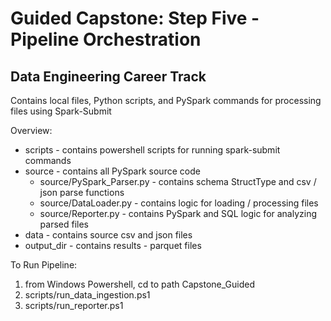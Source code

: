 
# Guided Capstone: Step Five - Pipeline Orchestration
## Data Engineering Career Track 

Contains local files, Python scripts, and PySpark commands for processing files using Spark-Submit

Overview:
* scripts - contains powershell scripts for running spark-submit commands
* source - contains all PySpark source code
    * source/PySpark_Parser.py - contains schema StructType and csv / json parse functions
    * source/DataLoader.py - contains logic for loading / processing files
    * source/Reporter.py - contains PySpark and SQL logic for analyzing parsed files
* data - contains source csv and json files
* output_dir - contains results - parquet files 

To Run Pipeline:
1. from Windows Powershell, cd to path Capstone_Guided
2. scripts/run_data_ingestion.ps1
3. scripts/run_reporter.ps1